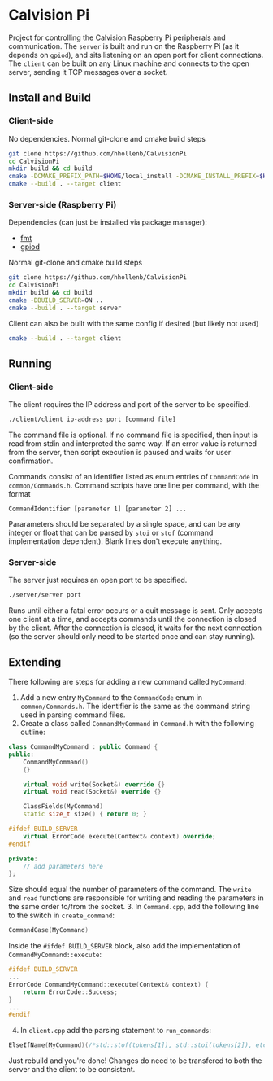 # Calvision Pi

Project for controlling the Calvision Raspberry Pi peripherals and communication. The `server` is
built and run on the Raspberry Pi (as it depends on `gpiod`), and sits listening on an open port
for client connections. The `client` can be built on any Linux machine and connects to the open server,
sending it TCP messages over a socket. 

## Install and Build

### Client-side
No dependencies. Normal git-clone and cmake build steps
```bash
git clone https://github.com/hhollenb/CalvisionPi
cd CalvisionPi
mkdir build && cd build
cmake -DCMAKE_PREFIX_PATH=$HOME/local_install -DCMAKE_INSTALL_PREFIX=$HOME/local_install -DBUILD_SERVER=OFF ..
cmake --build . --target client
```

### Server-side (Raspberry Pi)
Dependencies (can just be installed via package manager):
 - [fmt](https://github.com/fmtlib/fmt)
 - [gpiod](https://github.com/brgl/libgpiod)

Normal git-clone and cmake build steps
```bash
git clone https://github.com/hhollenb/CalvisionPi
cd CalvisionPi
mkdir build && cd build
cmake -DBUILD_SERVER=ON ..
cmake --build . --target server
```
Client can also be built with the same config if desired (but likely not used)
```bash
cmake --build . --target client
```


## Running

### Client-side

The client requires the IP address and port of the server to be specified.
```bash
./client/client ip-address port [command file]
```
The command file is optional. If no command file is specified, then input is read from stdin and interpreted
the same way. If an error value is returned from the server, then script execution is paused and waits for
user confirmation.

Commands consist of an identifier listed as enum entries of `CommandCode` in `common/Commands.h`. Command
scripts have one line per command, with the format
```
CommandIdentifier [parameter 1] [parameter 2] ...
```
Pararameters should be separated by a single space, and can be any integer or float that can be parsed by
`stoi` or `stof` (command implementation dependent). Blank lines don't execute anything. 

### Server-side

The server just requires an open port to be specified.
```bash
./server/server port
```
Runs until either a fatal error occurs or a quit message is sent. Only accepts one client at a time, and
accepts commands until the connection is closed by the client. After the connection is closed, it waits
for the next connection (so the server should only need to be started once and can stay running).


## Extending

There following are steps for adding a new command called `MyCommand`:
 1. Add a new entry `MyCommand` to the `CommandCode` enum in `common/Commands.h`. The identifier is
    the same as the command string used in parsing command files.
 2. Create a class called `CommandMyCommand` in `Command.h` with the following outline:
```cpp
class CommandMyCommand : public Command {
public:
    CommandMyCommand()
    {}

    virtual void write(Socket&) override {}
    virtual void read(Socket&) override {}

    ClassFields(MyCommand)
    static size_t size() { return 0; }

#ifdef BUILD_SERVER
    virtual ErrorCode execute(Context& context) override;
#endif

private:
    // add parameters here
};
```
Size should equal the number of parameters of the command. The `write` and `read` functions are responsible
for writing and reading the parameters in the same order to/from the socket.
 3. In `Command.cpp`, add the following line to the switch in `create_command`:
```cpp
CommandCase(MyCommand)
```
Inside the `#ifdef BUILD_SERVER` block, also add the implementation of `CommandMyCommand::execute`:
```cpp
#ifdef BUILD_SERVER
...
ErrorCode CommandMyCommand::execute(Context& context) {
    return ErrorCode::Success;
}
...
#endif
```
 4. In `client.cpp` add the parsing statement to `run_commands`:
```cpp
ElseIfName(MyCommand)(/*std::stof(tokens[1]), std::stoi(tokens[2]), etc. */);
```

Just rebuild and you're done! Changes do need to be transfered to both the server and the client to
be consistent.
